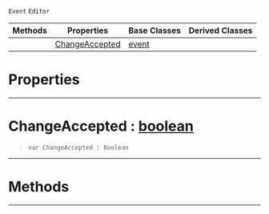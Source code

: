  `Event` `Editor`



|Methods|Properties|Base Classes|Derived Classes|
|---|---|---|---|
| |[ ChangeAccepted](https://github.com/ZilchEngine/ZilchDocs/blob/master/code_reference/class_reference/textupdatedevent.markdown#changeaccepted-zilch-engi)|[event](https://github.com/ZilchEngine/ZilchDocs/blob/master/code_reference/class_reference/event.markdown)| |


 #  Properties


---  
 #  ChangeAccepted : [boolean](https://github.com/ZilchEngine/ZilchDocs/blob/master/code_reference/nada_base_types/boolean.markdown)

> 
> ``` lang=cpp, name=Nada
> var ChangeAccepted : Boolean


---  
 #  Methods


---  
 

 